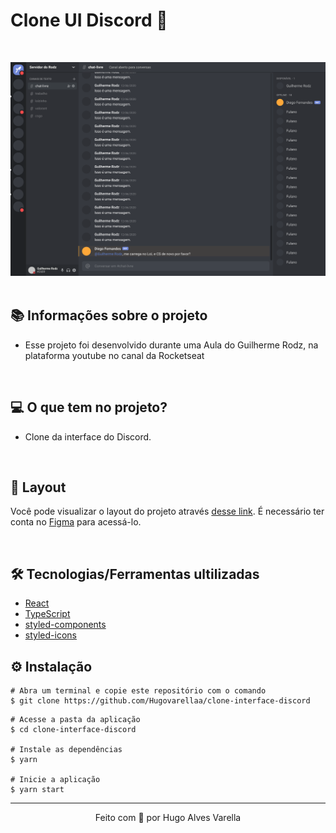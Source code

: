 # Clone UI Discord 💜

&nbsp;

<div>
  <img src="./clone-discord/public/discord.svg">
</div>

<br/>

## 📚 Informações sobre o projeto

- Esse projeto foi desenvolvido durante uma Aula do Guilherme Rodz, na plataforma youtube no canal da Rocketseat

&nbsp;

## 💻 O que tem no projeto?

- Clone da interface do Discord.

&nbsp;

## 🔖 Layout

Você pode visualizar o layout do projeto através [desse link](https://www.figma.com/file/Mnr08FcriAibSOheL0XvrY/Discord-Clone?node-id=0%3A1). É necessário ter conta no [Figma](http://figma.com/) para acessá-lo.

&nbsp;

## 🛠️ Tecnologias/Ferramentas ultilizadas

- [React](https://pt-br.reactjs.org/E)
- [TypeScript](https://www.typescriptlang.org/)
- [styled-components](https://styled-components.com/)
- [styled-icons](https://styled-icons.dev/)

## ⚙️ Instalação

```
# Abra um terminal e copie este repositório com o comando
$ git clone https://github.com/Hugovarellaa/clone-interface-discord
```

```
# Acesse a pasta da aplicação
$ cd clone-interface-discord

# Instale as dependências
$ yarn

# Inicie a aplicação
$ yarn start

```

---

<p align="center">Feito com 💙 por Hugo Alves Varella</p>
